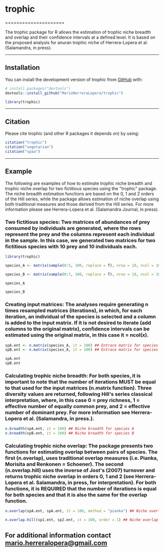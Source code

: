 
# trophic
=====================

The trophic package for R allows the estimation of trophic niche breadth and overlap and their confidence intervals at a defined level. It is based on the proposed analysis for anuran trophic niche of Herrera-Lopera et al. (Salamandra, in press).

-----

## Installation

You can install the development version of trophic from [GitHub](https://github.com/) with:

``` r
# install.packages("devtools")
devtools::install_github("MarioHerreraLopera/trophic")

library(trophic)
```
-----

## Citation
Please cite trophic (and other R packages it depends on) by using:

```r
citation("trophic")
citation("vegetarian")
citation("spaa")
```

-----

## Example

The following are examples of how to estimate trophic niche breadth and trophic niche overlap for two fictitious species using the "trophic" package. The niche breadth estimation functions are based on the 0, 1 and 2 orders of the Hill series, while the package allows estimation of niche overlap using both traditional measures and those derived from the Hill series. For more information please see Herrera-Lopera et al. (Salamandra Journal, in press).

### Two fictitious species: Two matrices of abundances of prey consumed by individuals are generated, where the rows represent the prey and the columns represent each individual in the sample. In this case, we generated two matrices for two fictitious species with 10 prey and 10 individuals each.

``` r
library(trophic)

species_A <- matrix(sample(0:5, 100, replace = T), nrow = 10, ncol = 10) ## First species

species_B <- matrix(sample(0:7, 100, replace = T), nrow = 10, ncol = 10) ## Second species

species_A

species_B
```

### Creating input matrices: The analyses require generating n times resampled matrices (iterations), in which, for each iteration, an individual of the species is selected and a column is added to the input matrix. If it is not desired to iterate (add columns to the original matrix), confidence intervals can be estimated using the original matrix, in this case it = ncol(x).

``` r
spA.ent <- n.matrix(species_A, it = 100) ## Entrace matrix for species A
spB.ent <- n.matrix(species_A, it = 100) ## Entrace matrix for species B

spA.ent
spB.ent
```

### Calculating trophic niche breadth: For both species, it is important to note that the number of iterations MUST be equal to that used for the input matrices (n.matrix function). Three diversity values are returned, following Hill's series classical interpretation, where, in this case 0 = prey richness, 1 = effective number of equally common prey, and 2 = effective number of dominant prey. For more information see Herrera-Lopera et al. (Salamandra, in press.).

``` r
n.breadth(spA.ent, it = 100) ## Niche breadth for species A
n.breadth(spB.ent, it = 100) ## Niche breadth for species B
```

### Calculating trophic niche overlap: The package presents two functions for estimating overlap between pairs of species. The first (n.overlap), uses traditional overlap measures (i.e. Pianka, Morisita and Renkonen = Schoener). The second (n.overlap.hill) uses the inverse of Jost's (2007) turnover and returns trophic niche overlap in orders 0, 1 and 2 (see Herrera-Lopera et al. Salamandra, in press, for interpretation). For both functions, it is REQUIRED that the number of iterations is equal for both species and that it is also the same for the overlap function.

``` r
n.overlap(spA.ent, spA.ent, it = 100, method = "pianka") ## Niche overlap for species A and B, using Pianka measure

n.overlap.hill(sp1.ent, sp2.ent, it = 100, order = 1) ## Niche overlap for species A and B, using order 1
```

## For additional information contact mario.herreralopera@gmail.com 
